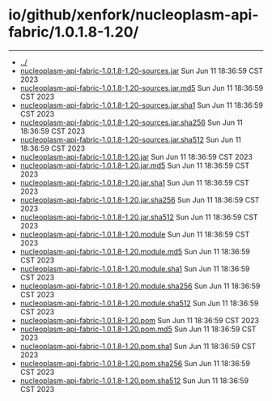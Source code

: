 # io/github/xenfork/nucleoplasm-api-fabric/1.0.1.8-1.20/

---
- [../](../index.md)
- [nucleoplasm-api-fabric-1.0.1.8-1.20-sources.jar](nucleoplasm-api-fabric-1.0.1.8-1.20-sources.jar) Sun Jun 11 18:36:59 CST 2023
- [nucleoplasm-api-fabric-1.0.1.8-1.20-sources.jar.md5](nucleoplasm-api-fabric-1.0.1.8-1.20-sources.jar.md5) Sun Jun 11 18:36:59 CST 2023
- [nucleoplasm-api-fabric-1.0.1.8-1.20-sources.jar.sha1](nucleoplasm-api-fabric-1.0.1.8-1.20-sources.jar.sha1) Sun Jun 11 18:36:59 CST 2023
- [nucleoplasm-api-fabric-1.0.1.8-1.20-sources.jar.sha256](nucleoplasm-api-fabric-1.0.1.8-1.20-sources.jar.sha256) Sun Jun 11 18:36:59 CST 2023
- [nucleoplasm-api-fabric-1.0.1.8-1.20-sources.jar.sha512](nucleoplasm-api-fabric-1.0.1.8-1.20-sources.jar.sha512) Sun Jun 11 18:36:59 CST 2023
- [nucleoplasm-api-fabric-1.0.1.8-1.20.jar](nucleoplasm-api-fabric-1.0.1.8-1.20.jar) Sun Jun 11 18:36:59 CST 2023
- [nucleoplasm-api-fabric-1.0.1.8-1.20.jar.md5](nucleoplasm-api-fabric-1.0.1.8-1.20.jar.md5) Sun Jun 11 18:36:59 CST 2023
- [nucleoplasm-api-fabric-1.0.1.8-1.20.jar.sha1](nucleoplasm-api-fabric-1.0.1.8-1.20.jar.sha1) Sun Jun 11 18:36:59 CST 2023
- [nucleoplasm-api-fabric-1.0.1.8-1.20.jar.sha256](nucleoplasm-api-fabric-1.0.1.8-1.20.jar.sha256) Sun Jun 11 18:36:59 CST 2023
- [nucleoplasm-api-fabric-1.0.1.8-1.20.jar.sha512](nucleoplasm-api-fabric-1.0.1.8-1.20.jar.sha512) Sun Jun 11 18:36:59 CST 2023
- [nucleoplasm-api-fabric-1.0.1.8-1.20.module](nucleoplasm-api-fabric-1.0.1.8-1.20.module) Sun Jun 11 18:36:59 CST 2023
- [nucleoplasm-api-fabric-1.0.1.8-1.20.module.md5](nucleoplasm-api-fabric-1.0.1.8-1.20.module.md5) Sun Jun 11 18:36:59 CST 2023
- [nucleoplasm-api-fabric-1.0.1.8-1.20.module.sha1](nucleoplasm-api-fabric-1.0.1.8-1.20.module.sha1) Sun Jun 11 18:36:59 CST 2023
- [nucleoplasm-api-fabric-1.0.1.8-1.20.module.sha256](nucleoplasm-api-fabric-1.0.1.8-1.20.module.sha256) Sun Jun 11 18:36:59 CST 2023
- [nucleoplasm-api-fabric-1.0.1.8-1.20.module.sha512](nucleoplasm-api-fabric-1.0.1.8-1.20.module.sha512) Sun Jun 11 18:36:59 CST 2023
- [nucleoplasm-api-fabric-1.0.1.8-1.20.pom](nucleoplasm-api-fabric-1.0.1.8-1.20.pom) Sun Jun 11 18:36:59 CST 2023
- [nucleoplasm-api-fabric-1.0.1.8-1.20.pom.md5](nucleoplasm-api-fabric-1.0.1.8-1.20.pom.md5) Sun Jun 11 18:36:59 CST 2023
- [nucleoplasm-api-fabric-1.0.1.8-1.20.pom.sha1](nucleoplasm-api-fabric-1.0.1.8-1.20.pom.sha1) Sun Jun 11 18:36:59 CST 2023
- [nucleoplasm-api-fabric-1.0.1.8-1.20.pom.sha256](nucleoplasm-api-fabric-1.0.1.8-1.20.pom.sha256) Sun Jun 11 18:36:59 CST 2023
- [nucleoplasm-api-fabric-1.0.1.8-1.20.pom.sha512](nucleoplasm-api-fabric-1.0.1.8-1.20.pom.sha512) Sun Jun 11 18:36:59 CST 2023
